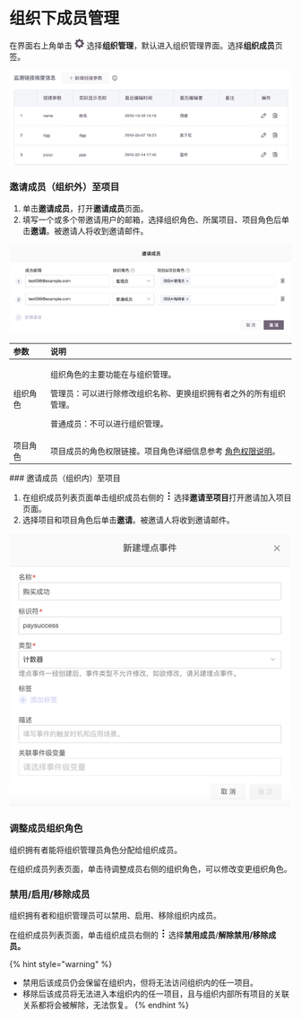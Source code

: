 # 组织下成员管理

在界面右上角单击 ![](../../../.gitbook/assets/2019-10-10_18-59-32%20%281%29.png) 选择**组织管理**，默认进入组织管理界面。选择**组织成员**页签。

![](../../../.gitbook/assets/image%20%28101%29.png)

### 邀请成员（组织外）至项目

1. 单击**邀请成员**，打开**邀请成员**页面。
2. 填写一个或多个带邀请用户的邮箱，选择组织角色、所属项目、项目角色后单击**邀请**。被邀请人将收到邀请邮件。

![](../../../.gitbook/assets/image%20%2824%29.png)

<table>
  <thead>
    <tr>
      <th style="text-align:left">&#x53C2;&#x6570;</th>
      <th style="text-align:left">&#x8BF4;&#x660E;</th>
    </tr>
  </thead>
  <tbody>
    <tr>
      <td style="text-align:left">&#x7EC4;&#x7EC7;&#x89D2;&#x8272;</td>
      <td style="text-align:left">
        <p>&#x7EC4;&#x7EC7;&#x89D2;&#x8272;&#x7684;&#x4E3B;&#x8981;&#x529F;&#x80FD;&#x5728;&#x4E0E;&#x7EC4;&#x7EC7;&#x7BA1;&#x7406;&#x3002;</p>
        <p>&#x7BA1;&#x7406;&#x5458;&#xFF1A;&#x53EF;&#x4EE5;&#x8FDB;&#x884C;&#x9664;&#x4FEE;&#x6539;&#x7EC4;&#x7EC7;&#x540D;&#x79F0;&#x3001;&#x66F4;&#x6362;&#x7EC4;&#x7EC7;&#x62E5;&#x6709;&#x8005;&#x4E4B;&#x5916;&#x7684;&#x6240;&#x6709;&#x7EC4;&#x7EC7;&#x7BA1;&#x7406;&#x3002;</p>
        <p>&#x666E;&#x901A;&#x6210;&#x5458;&#xFF1A;&#x4E0D;&#x53EF;&#x4EE5;&#x8FDB;&#x884C;&#x7EC4;&#x7EC7;&#x7BA1;&#x7406;&#x3002;</p>
      </td>
    </tr>
    <tr>
      <td style="text-align:left">&#x9879;&#x76EE;&#x89D2;&#x8272;</td>
      <td style="text-align:left">&#x9879;&#x76EE;&#x6210;&#x5458;&#x7684;&#x89D2;&#x8272;&#x6743;&#x9650;&#x94FE;&#x63A5;&#x3002;&#x9879;&#x76EE;&#x89D2;&#x8272;&#x8BE6;&#x7EC6;&#x4FE1;&#x606F;&#x53C2;&#x8003;
        <a
        href="../../../introduction/role-and-permission.md">&#x89D2;&#x8272;&#x6743;&#x9650;&#x8BF4;&#x660E;</a>&#x3002;</td>
    </tr>
  </tbody>
</table>### 邀请成员（组织内）至项目

1. 在组织成员列表页面单击组织成员右侧的 ![](../../../.gitbook/assets/dian-dian-dian.png) 选择**邀请至项目**打开邀请加入项目页面。
2. 选择项目和项目角色后单击**邀请**。被邀请人将收到邀请邮件。

![](../../../.gitbook/assets/image%20%28237%29.png)

### 调整成员组织角色

组织拥有者能将组织管理员角色分配给组织成员。

在组织成员列表页面，单击待调整成员右侧的组织角色，可以修改变更组织角色。

### 禁用/启用/移除成员

组织拥有者和组织管理员可以禁用、启用、移除组织内成员。

在组织成员列表页面，单击组织成员右侧的 ![](../../../.gitbook/assets/dian-dian-dian.png) 选择**禁用成员**/**解除禁用/移除成员。**

{% hint style="warning" %}
* 禁用后该成员仍会保留在组织内，但将无法访问组织内的任一项目。
* 移除后该成员将无法进入本组织内的任一项目，且与组织内部所有项目的关联关系都将会被解除，无法恢复。
{% endhint %}

